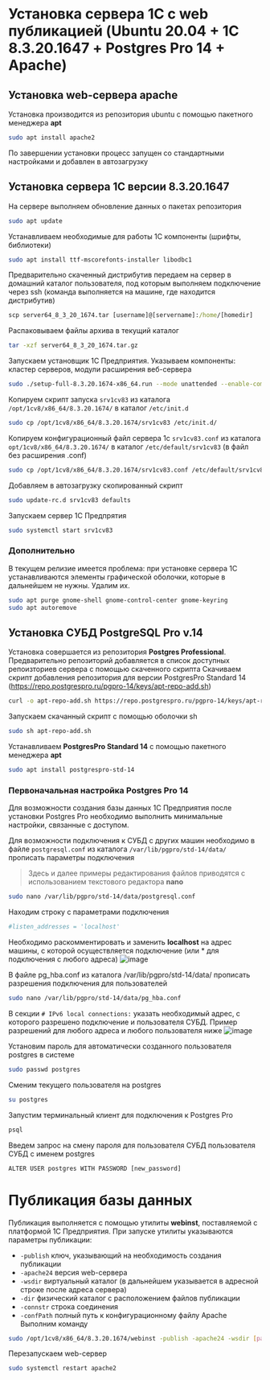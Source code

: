 # Установка сервера 1С с web публикацией (Ubuntu 20.04 + 1С 8.3.20.1647 + Postgres Pro 14 + Apache)
## Установка web-сервера apache
Установка производится из репозитория ubuntu с помощью пакетного менеджера **apt**

```bash
sudo apt install apache2
```
По завершении установки процесс запущен со стандартными настройками и добавлен в автозагрузку

## Установка сервера 1С версии 8.3.20.1647
На сервере выполняем обновление данных о пакетах репозитория
```bash
sudo apt update
```
Устанавливаем необходимые для работы 1С компоненты (шрифты, библиотеки)
```bash
sudo apt install ttf-mscorefonts-installer libodbc1
```
Предварительно скаченный дистрибутив передаем на сервер в домашний каталог пользователя, под которым выполняем подключение через ssh (команда выполняется на машине, где находится дистрибутив)
```cmd
scp server64_8_3_20_1674.tar [username]@[servername]:/home/[homedir]
```
Распаковываем файлы архива в текущий каталог
```bash
tar -xzf server64_8_3_20_1674.tar.gz
```
Запускаем установщик 1С Предприятия. Указываем компоненты: кластер серверов, модули расширения веб-сервера
```bash
sudo ./setup-full-8.3.20.1674-x86_64.run --mode unattended --enable-components server,ws
```
Копируем скрипт запуска `srv1cv83` из каталога `/opt/1cv8/x86_64/8.3.20.1674/` в каталог `/etc/init.d`
```bash
sudo cp /opt/1cv8/x86_64/8.3.20.1674/srv1cv83 /etc/init.d/
```
Копируем конфигурационный файл сервера 1с `srv1cv83.conf` из каталога `opt/1cv8/x86_64/8.3.20.1674/` в каталог `/etc/default/srv1cv83` (в файл без расширения .conf)
```bash
sudo cp /opt/1cv8/x86_64/8.3.20.1674/srv1cv83.conf /etc/default/srv1cv83
```
Добавляем в автозагрузку скопированный скрипт
```bash
sudo update-rc.d srv1cv83 defaults
```
Запускаем сервер 1С Предпрятия
```bash
sudo systemctl start srv1cv83
```
### Дополнительно
В текущем релизие имеется проблема: при установке сервера 1С устанавливаются элементы графической оболочки, которые в дальнейшем не нужны.
Удалим их.
```bash
sudo apt purge gnome-shell gnome-control-center gnome-keyring
sudo apt autoremove
```
## Установка СУБД PostgreSQL Pro v.14
Установка совершается из репозитория **Postgres Professional**. Предварительно репозиторий добавляется в список доступных репоизториев сервера с помощью скаченного скрипта
Скачиваем скрипт добавления репозитория для версии PostgresPro Standard 14 (https://repo.postgrespro.ru/pgpro-14/keys/apt-repo-add.sh)
```bash
curl -o apt-repo-add.sh https://repo.postgrespro.ru/pgpro-14/keys/apt-repo-add.sh
```
Запускаем скачанный скрипт с помощью оболочки sh
```bash
sudo sh apt-repo-add.sh
```
Устанавливаем **PostgresPro Standard 14** с помощью пакетного менеджера **apt**
```bash
sudo apt install postgrespro-std-14
```
### Первоначальная настройка Postgres Pro 14
Для возможности создания базы данных 1С Предприятия после установки Postgres Pro необходимо выполнить минимальные настройки, связанные с доступом.

Для возможности подключения к СУБД с других машин необходимо в файле `postgresql.conf` из каталога `/var/lib/pgpro/std-14/data/` прописать параметры подключения
>Здесь и далее примеры редактирования файлов приводятся с использованием текстового редактора **nano**
```bash
sudo nano /var/lib/pgpro/std-14/data/postgresql.conf
```
Находим строку с параметрами подключения
```bash
#listen_addresses = 'localhost'
```
Необходимо раскомментировать и заменить **localhost** на адрес машины, с которой осуществляется подключение (или \* для подключения с любого адреса)
![image](https://user-images.githubusercontent.com/36333345/147487973-5b51258d-1cff-4c15-9afc-4772f4a100cc.png)

В файле pg_hba.conf из каталога /var/lib/pgpro/std-14/data/ прописать разрешения подключения для пользователей
```bash
sudo nano /var/lib/pgpro/std-14/data/pg_hba.conf
```
В секции `# IPv6 local connections:` указать необходимый адрес, с которого разрешено подключение и пользователя СУБД. Пример разрешений для любого адреса и любого пользователя ниже
![image](https://user-images.githubusercontent.com/36333345/147547654-c637b310-2e87-42fd-88d9-34abb0cb53d0.png)

Установим пароль для автоматически созданного пользователя postgres в системе
```bash
sudo passwd postgres
```
Сменим текущего пользователя на postgres
```bash
su postgres
```
Запустим терминальный клиент для подключения к Postgres Pro

```bash
psql
```
Введем запрос на смену пароля для пользователя СУБД пользователя СУБД с именем postgres
```
ALTER USER postgres WITH PASSWORD [new_password]
```
# Публикация базы данных
Публикация выполняется с помощью утилиты **webinst**, поставляемой с платформой 1С Предприятия.
При запуске утилиты указываются параметры публикации:
+ `-publish` ключ, указывающий на необходимость создания публикации  
+ `-apache24` версия web-сервера  
+ `-wsdir` виртуальный каталог (в дальнейшем указывается в адресной строке после адреса сервера)
+ `-dir` физический каталог с расположением файлов публикации
+ `-connstr` строка соединения
+ `-confPath` полный путь к конфигурационному файлу Apache  
Выполним команду
```bash
sudo /opt/1cv8/x86_64/8.3.20.1674/webinst -publish -apache24 -wsdir [path_name] -dir /www -connstr "Srvr=localhost;Ref=[base_name];" -confpath /etc/apache2/apache2.conf
```
Перезапускаем web-сервер
```bash
sudo systemctl restart apache2
```
